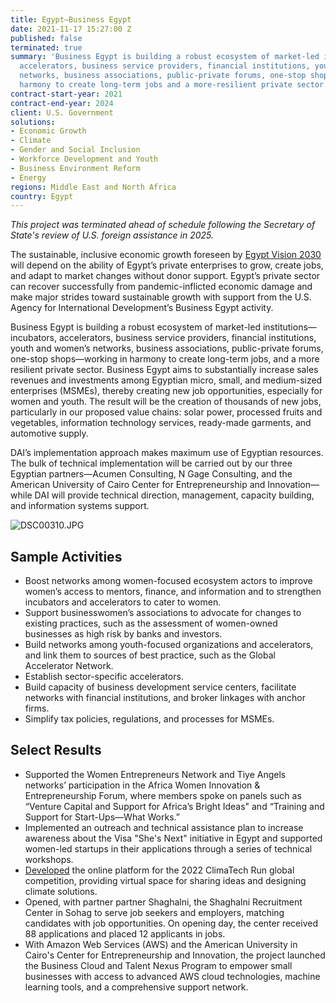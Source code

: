 ```yaml
---
title: Egypt—Business Egypt
date: 2021-11-17 15:27:00 Z
published: false
terminated: true
summary: 'Business Egypt is building a robust ecosystem of market-led institutions—incubators,
  accelerators, business service providers, financial institutions, youth and women’s
  networks, business associations, public-private forums, one-stop shops—working in
  harmony to create long-term jobs and a more-resilient private sector.  '
contract-start-year: 2021
contract-end-year: 2024
client: U.S. Government
solutions:
- Economic Growth
- Climate
- Gender and Social Inclusion
- Workforce Development and Youth
- Business Environment Reform
- Energy
regions: Middle East and North Africa
country: Egypt
---
```


<aside><em>This project was terminated ahead of schedule following the Secretary of State's review of U.S. foreign assistance in 2025.</em></aside>

The sustainable, inclusive economic growth foreseen by [Egypt Vision 2030](https://en.wikipedia.org/wiki/Egypt_Vision_2030) will depend on the ability of Egypt’s private enterprises to grow, create jobs, and adapt to market changes without donor support. Egypt’s private sector can recover successfully from pandemic-inflicted economic damage and make major strides toward sustainable growth with support from the U.S. Agency for International Development’s Business Egypt activity.

Business Egypt is building a robust ecosystem of market-led institutions—incubators, accelerators, business service providers, financial institutions, youth and women’s networks, business associations, public-private forums, one-stop shops—working in harmony to create long-term jobs, and a more resilient private sector. Business Egypt aims to substantially increase sales revenues and investments among Egyptian micro, small, and medium-sized enterprises (MSMEs), thereby creating new job opportunities, especially for women and youth. The result will be the creation of thousands of new jobs, particularly in our proposed value chains: solar power, processed fruits and vegetables, information technology services, ready-made garments, and automotive supply.

DAI’s implementation approach makes maximum use of Egyptian resources. The bulk of technical implementation will be carried out by our three Egyptian partners—Acumen Consulting, N Gage Consulting, and the American University of Cairo Center for Entrepreneurship and Innovation—while DAI will provide technical direction, management, capacity building, and information systems support.

![DSC00310.JPG](/uploads/DSC00310.JPG)

## Sample Activities

* Boost networks among women-focused ecosystem actors to improve women’s access to mentors, finance, and information and to strengthen incubators and accelerators to cater to women.
* Support businesswomen’s associations to advocate for changes to existing practices, such as the assessment of women-owned businesses as high risk by banks and investors.
* Build networks among youth-focused organizations and accelerators, and link them to sources of best practice, such as the Global Accelerator Network.
* Establish sector-specific accelerators.
* Build capacity of business development service centers, facilitate networks with financial institutions, and broker linkages with anchor firms.
* Simplify tax policies, regulations, and processes for MSMEs.

## Select Results

* Supported the Women Entrepreneurs Network and Tiye Angels networks’ participation in the Africa Women Innovation & Entrepreneurship Forum, where members spoke on panels such as “Venture Capital and Support for Africa’s Bright Ideas" and “Training and Support for Start-Ups—What Works.”
* Implemented an outreach and technical assistance plan to increase awareness about the Visa "She's Next" initiative in Egypt and supported women-led startups in their applications through a series of technical workshops.
* [Developed](https://www.dai.com/news/usaid-business-egypt-project-supports-the-global-climatech-run-2022) the online platform for the 2022 ClimaTech Run global competition, providing virtual space for sharing ideas and designing climate solutions.
* Opened, with partner partner Shaghalni, the Shaghalni Recruitment Center in Sohag to serve job seekers and employers, matching candidates with job opportunities. On opening day, the center received 88 applications and placed 12 applicants in jobs.
* With Amazon Web Services (AWS) and the American University in Cairo's Center for Entrepreneurship and Innovation, the project launched the Business Cloud and Talent Nexus Program to empower small businesses with access to advanced AWS cloud technologies, machine learning tools, and a comprehensive support network.
